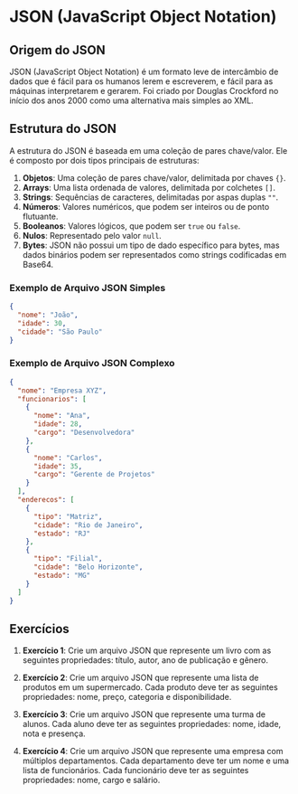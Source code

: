 # JSON (JavaScript Object Notation)

## Origem do JSON

JSON (JavaScript Object Notation) é um formato leve de intercâmbio de dados que é fácil para os humanos lerem e escreverem, e fácil para as máquinas interpretarem e gerarem. Foi criado por Douglas Crockford no início dos anos 2000 como uma alternativa mais simples ao XML.

## Estrutura do JSON

A estrutura do JSON é baseada em uma coleção de pares chave/valor. Ele é composto por dois tipos principais de estruturas:

1. **Objetos**: Uma coleção de pares chave/valor, delimitada por chaves `{}`.
2. **Arrays**: Uma lista ordenada de valores, delimitada por colchetes `[]`.
3. **Strings**: Sequências de caracteres, delimitadas por aspas duplas `""`.
4. **Números**: Valores numéricos, que podem ser inteiros ou de ponto flutuante.
5. **Booleanos**: Valores lógicos, que podem ser `true` ou `false`.
6. **Nulos**: Representado pelo valor `null`.
7. **Bytes**: JSON não possui um tipo de dado específico para bytes, mas dados binários podem ser representados como strings codificadas em Base64.

### Exemplo de Arquivo JSON Simples

```json
{
  "nome": "João",
  "idade": 30,
  "cidade": "São Paulo"
}
```

### Exemplo de Arquivo JSON Complexo

```json
{
  "nome": "Empresa XYZ",
  "funcionarios": [
    {
      "nome": "Ana",
      "idade": 28,
      "cargo": "Desenvolvedora"
    },
    {
      "nome": "Carlos",
      "idade": 35,
      "cargo": "Gerente de Projetos"
    }
  ],
  "enderecos": [
    {
      "tipo": "Matriz",
      "cidade": "Rio de Janeiro",
      "estado": "RJ"
    },
    {
      "tipo": "Filial",
      "cidade": "Belo Horizonte",
      "estado": "MG"
    }
  ]
}
```

## Exercícios

1. **Exercício 1**: Crie um arquivo JSON que represente um livro com as seguintes propriedades: título, autor, ano de publicação e gênero.

2. **Exercício 2**: Crie um arquivo JSON que represente uma lista de produtos em um supermercado. Cada produto deve ter as seguintes propriedades: nome, preço, categoria e disponibilidade.

3. **Exercício 3**: Crie um arquivo JSON que represente uma turma de alunos. Cada aluno deve ter as seguintes propriedades: nome, idade, nota e presença.

4. **Exercício 4**: Crie um arquivo JSON que represente uma empresa com múltiplos departamentos. Cada departamento deve ter um nome e uma lista de funcionários. Cada funcionário deve ter as seguintes propriedades: nome, cargo e salário.
